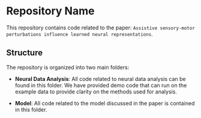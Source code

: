 # Repository Name

This repository contains code related to the paper: `Assistive sensory-motor perturbations influence learned neural representations`. 

## Structure

The repository is organized into two main folders:

- **Neural Data Analysis**: All code related to neural data analysis can be found in this folder. We have provided demo code that can run on the example data to provide clarity on the methods used for analysis.
  
- **Model**: All code related to the model discussed in the paper is contained in this folder.

